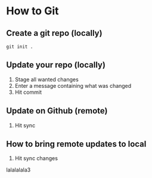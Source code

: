# How to Git

## Create a git repo (locally)

`git init .`

## Update your repo (locally)

1. Stage all wanted changes
2. Enter a message containing what was changed
3. Hit commit

## Update on Github (remote)

1. Hit sync

## How to bring remote updates to local

1. Hit sync changes

lalalalala3

